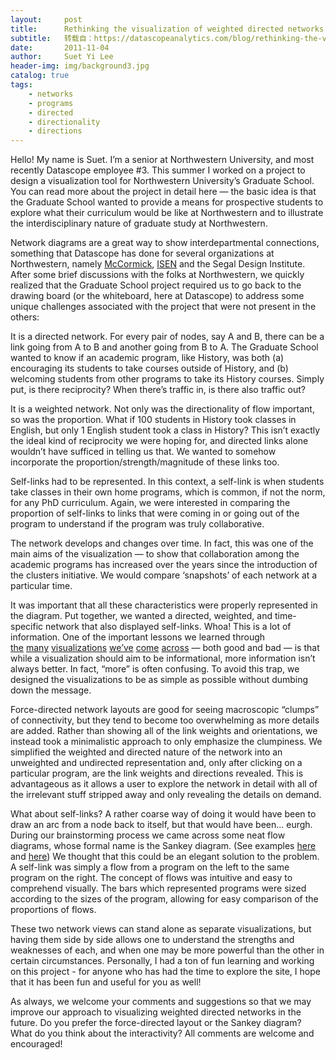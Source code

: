 ```yaml
---
layout:     post
title:      Rethinking the visualization of weighted directed networks
subtitle:   转载自：https://datascopeanalytics.com/blog/rethinking-the-visualization-of-weighted-directed-networks/
date:       2011-11-04
author:     Suet Yi Lee
header-img: img/background3.jpg
catalog: true
tags:
    - networks
    - programs
    - directed
    - directionality
    - directions
---
```



Hello! My name is Suet. I’m a senior at Northwestern
University, and most recently Datascope employee #3. This summer I worked
on a project to design a visualization tool for Northwestern
University’s Graduate School. You can read
more about the project in detail here — the basic idea is
that the Graduate School wanted to provide a means for prospective
students to explore what their curriculum would be like at
Northwestern and to illustrate the interdisciplinary nature of
graduate study at Northwestern.



Network diagrams are a great way to show interdepartmental
connections, something that Datascope has done for several organizations
at Northwestern,
namely [McCormick](http://collaboration.mccormick.northwestern.edu/), [ISEN](http://isen.northwestern.edu/isencollaboration)
and the Segal Design
Institute. After some brief discussions with the folks at
Northwestern, we quickly realized that the Graduate School project
required us to go back to the drawing board (or the whiteboard, here
at Datascope) to address some unique challenges associated with the
project that were not present in the
others:



It is a directed network. For every pair of nodes, say A and B,
there can be a link going from A to B and another going from B
to A. The Graduate School wanted to know if an academic program,
like History, was both (a) encouraging its students to take
courses outside of History, and (b) welcoming students from
other programs to take its History courses. Simply put, is there
reciprocity? When there’s traffic in, is there also
traffic out?


It is a weighted network. Not only was the directionality of
flow important, so was the proportion. What if 100 students in
History took classes in English, but only 1 English student took
a class in History? This isn’t exactly the ideal kind of
reciprocity we were hoping for, and directed links alone
wouldn’t have sufficed in telling us that. We wanted to
somehow incorporate the proportion/strength/magnitude of these
links too.


Self-links had to be represented. In this context, a self-link
is when students take classes in their own home programs, which
is common, if not the norm, for any PhD curriculum. Again, we
were interested in comparing the proportion of self-links to
links that were coming in or going out of the program to
understand if the program was truly collaborative.


The network develops and changes over time. In fact, this was
one of the main aims of the visualization — to show that
collaboration among the academic programs has increased over the
years since the introduction of the clusters initiative. We
would compare ‘snapshots’ of each network at a
particular time.



It was important that all these characteristics were properly
represented in the diagram. Put together, we wanted a directed,
weighted, and time-specific network that also displayed
self-links. Whoa! This is a lot of information. One of the
important lessons we learned
through [the](http://moritz.stefaner.eu/projects/map%20your%20moves) [many](http://www.eigenfactor.org/map) [visualizations](http://well-formed.eigenfactor.org/map.html#/?id=1133) [we’ve](http://flowingdata.com/wp-content/uploads/2009/04/fig-13-large.png) [come](http://blog.linkedin.com/2011/01/24/linkedin-inmaps) [across](http://nlp.stanford.edu/projects/dissertations/browser.html)
— both good and bad — is that while a
visualization should aim to be informational, more information
isn’t always better. In fact, “more” is often
confusing. To avoid this trap, we designed the
visualizations to be as simple as possible without dumbing down the
message.



Force-directed
network layouts are good for seeing macroscopic
“clumps” of connectivity, but they tend to become too
overwhelming as more details are added. Rather than showing all of
the link weights and orientations, we instead took a minimalistic
approach to only emphasize the clumpiness. We simplified the
weighted and directed nature of the network into an unweighted and
undirected representation and, only after clicking on a particular
program, are the link weights and directions revealed. This is
advantageous as it allows a user to explore the network in detail
with all of the irrelevant stuff stripped away and only revealing
the details on demand.



What about self-links? A rather coarse way of doing it would have
been to draw an arc from a node back to itself, but that would have
been… eurgh. During our brainstorming process we came across
some neat flow diagrams, whose formal name is
the Sankey
diagram. (See
examples [here](http://www.estadao.com.br/especiais/2010/06/copa_jogadores.shtm)
and [here](http://www.niceone.org/lab/refugees)) We
thought that this could be an elegant solution to the problem. A
self-link was simply a flow from a program on the left to the same
program on the right. The concept of flows was intuitive and easy to
comprehend visually. The bars which represented programs were sized
according to the sizes of the program, allowing for easy comparison
of the proportions of flows.



These two network views can stand alone as separate visualizations,
but having them side by side allows one to understand the strengths
and weaknesses of each, and when one may be more powerful than the
other in certain circumstances. Personally, I had a ton of fun
learning and working on this project - for anyone who has had the
time to explore the site, I hope that it has been fun and useful for
you as
well!



As always, we welcome your comments and suggestions so that we may
improve our approach to visualizing weighted directed networks in
the future. Do you prefer the force-directed layout or the Sankey
diagram? What do you think about the interactivity? All comments
are welcome and encouraged!

